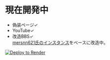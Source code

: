 # 現在開発中  

- 偽装ページ✓  
- YouTube✓
- 改造BBS✓  
[mersnn621氏のインスタンス](https://github.com/mersnn621/yuki-bbs)をベースに改造中。  
<a href="https://render.com/deploy?repo=https://github.com/beta9514/B95_ex">
<img src="https://render.com/images/deploy-to-render-button.svg" alt="Deploy to Render">
</a>

